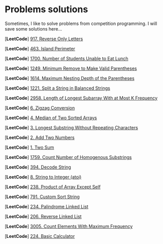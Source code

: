 # Problems solutions
Sometimes, I like to solve problems from competition programming. I will save some solutions here...

[**LeetCode**] [917. Reverse Only Letters](/LeetCode/501-1000/917.%20Reverse%20Only%20Letters.md)

[**LeetCode**] [463. Island Perimeter](/LeetCode/1-500/463.%20Island%20Perimeter.md)

[**LeetCode**] [1700. Number of Students Unable to Eat Lunch](/LeetCode/1501-2000/1700.%20Number%20of%20Students%20Unable%20to%20Eat%20Lunch.md) 

[**LeetCode**] [1249. Minimum Remove to Make Valid Parentheses](/LeetCode/1001-1500/1249.%20Minimum%20Remove%20to%20Make%20Valid%20Parentheses.md) 

[**LeetCode**] [1614. Maximum Nesting Depth of the Parentheses](/LeetCode/1501-2000/1614.%20Maximum%20Nesting%20Depth%20of%20the%20Parentheses.md) 

[**LeetCode**] [1221. Split a String in Balanced Strings](/LeetCode/1001-1500/1221.%20Split%20a%20String%20in%20Balanced%20Strings.md) 

[**LeetCode**] [2958. Length of Longest Subarray With at Most K Frequency](/LeetCode/2501-3000/2958.%20Length%20of%20Longest%20Subarray%20With%20at%20Most%20K%20Frequency.md) 

[**LeetCode**] [6. Zigzag Conversion](/LeetCode/1-500/6.%20Zigzag%20Conversion.md) 

[**LeetCode**] [4. Median of Two Sorted Arrays](/LeetCode/1-500/4.%20Median%20of%20Two%20Sorted%20Arrays.md) 

[**LeetCode**] [3. Longest Substring Without Repeating Characters](/LeetCode/1-500/3.%20Longest%20Substring%20Without%20Repeating%20Characters.md) 

[**LeetCode**] [2. Add Two Numbers](/LeetCode/1-500/2.%20Add%20Two%20Numbers.md) 

[**LeetCode**] [1. Two Sum](/LeetCode/1-500/1.%20Two%20Sum.md) 

[**LeetCode**] [1759. Count Number of Homogenous Substrings](/LeetCode/1501-2000/1759.%20Count%20Number%20of%20Homogenous%20Substrings.md) 

[**LeetCode**] [394. Decode String](/LeetCode/1-500/394.%20Decode%20String.md) 

[**LeetCode**] [8. String to Integer (atoi)](/LeetCode/1-500/8.%20String%20to%20Integer%20(atoi).md) 

[**LeetCode**] [238. Product of Array Except Self](/LeetCode/1-500/238.%20Product%20of%20Array%20Except%20Self.md) 

[**LeetCode**] [791. Custom Sort String](/LeetCode/501-1000/791.%20Custom%20Sort%20String.md) 

[**LeetCode**] [234. Palindrome Linked List](/LeetCode/1-500/234.%20Palindrome%20Linked%20List.md) 

[**LeetCode**] [206. Reverse Linked List](/LeetCode/1-500/206.%20Reverse%20Linked%20List.md) 

[**LeetCode**] [3005. Count Elements With Maximum Frequency](/LeetCode/3001-3500/3005.%20Count%20Elements%20With%20Maximum%20Frequency.md) 

[**LeetCode**] [224. Basic Calculator](/LeetCode/1-500/224.%20Basic%20Calculator.md) 

